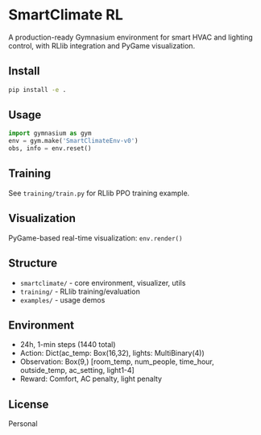 # SmartClimate RL

A production-ready Gymnasium environment for smart HVAC and lighting control, with RLlib integration and PyGame visualization.

## Install
```bash
pip install -e .
```

## Usage
```python
import gymnasium as gym
env = gym.make('SmartClimateEnv-v0')
obs, info = env.reset()
```

## Training
See `training/train.py` for RLlib PPO training example.

## Visualization
PyGame-based real-time visualization: `env.render()`

## Structure
- `smartclimate/` - core environment, visualizer, utils
- `training/` - RLlib training/evaluation
- `examples/` - usage demos

## Environment
- 24h, 1-min steps (1440 total)
- Action: Dict(ac_temp: Box(16,32), lights: MultiBinary(4))
- Observation: Box(9,) [room_temp, num_people, time_hour, outside_temp, ac_setting, light1-4]
- Reward: Comfort, AC penalty, light penalty

## License
Personal
